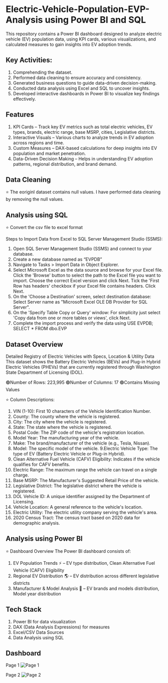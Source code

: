 # Electric-Vehicle-Population-EVP-Analysis using Power BI and SQL 
This repository contains a Power BI dashboard designed to analyze electric vehicle (EV) population data, using KPI cards, various visualizations, and calculated measures to gain insights into EV adoption trends.

## Key Activities: 
1.	Comprehending the dataset.
2.	Performed data cleaning to ensure accuracy and consistency.
3.	Generated business questions to guide data-driven decision-making.
4.	Conducted data analysis using Excel and SQL to uncover insights.
5.	Developed interactive dashboards in Power BI to visualize key findings effectively.

## Features
1.	KPI Cards – Track key EV metrics such as total electric vehicles, EV types, brands, electric range, base MSRP, cities, Legislative districts. 
2.	Interactive Visuals – Various charts to analyze trends in EV adoption across regions and time.
3.	Custom Measures – DAX-based calculations for deep insights into EV population and market penetration.
4.	Data-Driven Decision Making – Helps in understanding EV adoption patterns, regional distribution, and brand demand.


## Data Cleaning
⭐ The eoriginl dataset contains null values. I have performed data cleaning by removing the null values.

## Analysis using SQL 
⭐ Convert the csv file to excel format 

Steps to Import Data from Excel to SQL Server Management Studio (SSMS):

1.	Open SQL Server Management Studio (SSMS) and connect to your database.
2.	Create a new database named as “EVPDB”
3.	Navigate to Tasks > Import Data in Object Explorer.
4.	Select Microsoft Excel as the data source and browse for your Excel file. Click the 'Browse' button to select the path to the Excel file you want to import. Choose the correct Excel version and click Next. Tick the 'First Row has headers' checkbox if your Excel file contains headers. Click Next.
5.	On the 'Choose a Destination' screen, select destination database: Select Server name as "Microsoft Excel OLE DB Provider for SQL Server".
6.	On the 'Specify Table Copy or Query' window: For simplicity just select 'Copy data from one or more tables or views', click Next.
7.	Complete the import process and verify the data using 
   USE EVPDB; 
   SELECT * FROM dbo.EVP

## Dataset Overview
Detailed Registry of Electric Vehicles with Specs, Location & Utility Data
This dataset shows the Battery Electric Vehicles (BEVs) and Plug-in Hybrid Electric Vehicles (PHEVs) that are currently registered through Washington State Department of Licensing (DOL).

🟢Number of Rows: 223,995
🟢Number of Columns: 17
🟢Contains Missing Values

⭐ Column Descriptions:
1.	VIN (1-10): First 10 characters of the Vehicle Identification Number.
2.	County: The county where the vehicle is registered.
3.	City: The city where the vehicle is registered.
4.	State: The state where the vehicle is registered.
5.	Postal Code: The ZIP code of the vehicle's registration location.
6.	Model Year: The manufacturing year of the vehicle.
7.	Make: The brand/manufacturer of the vehicle (e.g., Tesla, Nissan).
8.	Model: The specific model of the vehicle.
9.Electric Vehicle Type: The type of EV (Battery Electric Vehicle or Plug-in Hybrid).
10.	Clean Alternative Fuel Vehicle (CAFV) Eligibility: Indicates if the vehicle qualifies for CAFV benefits.
11.	Electric Range: The maximum range the vehicle can travel on a single charge.
12.	Base MSRP: The Manufacturer's Suggested Retail Price of the vehicle.
13.	Legislative District: The legislative district where the vehicle is registered.
14.	DOL Vehicle ID: A unique identifier assigned by the Department of Licensing.
15.	Vehicle Location: A general reference to the vehicle's location.
16.	Electric Utility: The electric utility company serving the vehicle's area.
17.	2020 Census Tract: The census tract based on 2020 data for demographic analysis.


## Analysis using Power BI 
⭐ Dashboard Overview
The Power BI dashboard consists of:
1.	EV Population Trends ⚡ – EV type distribution, Clean Alternative Fuel Vehicle (CAFV) Eligibility 
2.	Regional EV Distribution 🌎 – EV distribution across different legislative districts
3.	Manufacturer & Model Analysis 🚗 – EV brands and models distribution, Model year distribution
   
## Tech Stack
1.	Power BI for data visualization
2.	DAX (Data Analysis Expressions) for measures
3.	Excel/CSV Data Sources
4.	Data Analysis using SQL 

## Dashboard 
Page 1
![Page 1](https://github.com/user-attachments/assets/7ad1e5b0-1f6b-4170-99e2-a0612442abb4)

Page 2
![Page 2](https://github.com/user-attachments/assets/11da590e-3fdc-43fd-9e8d-3b45cf3043ca)


